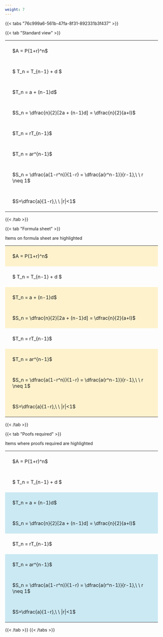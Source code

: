 ```yaml
---
weight: 7
---
```


{{< tabs "76c999a6-561b-47fa-8f31-892331b3f437" >}}

{{< tab "Standard view" >}}

<style type="text/css">
#T_21aba th.col_heading {
  text-align: left;
  font-size: 1em;
}
#T_21aba td {
  text-align: left;
  font-size: 1em;
  padding: 1.5em;
}
</style>
<table id="T_21aba">
  <thead>
  </thead>
  <tbody>
    <tr>
      <td id="T_21aba_row0_col0" class="data row0 col0" >$A = P(1+r)^n$</td>
    </tr>
    <tr>
      <td id="T_21aba_row1_col0" class="data row1 col0" >$ T_n = T_{n-1} + d $</td>
    </tr>
    <tr>
      <td id="T_21aba_row2_col0" class="data row2 col0" >$T_n = a + (n-1)d$</td>
    </tr>
    <tr>
      <td id="T_21aba_row3_col0" class="data row3 col0" >$S_n = \dfrac{n}{2}[2a + (n-1)d] = \dfrac{n}{2}(a+l)$</td>
    </tr>
    <tr>
      <td id="T_21aba_row4_col0" class="data row4 col0" >$T_n = rT_{n-1}$</td>
    </tr>
    <tr>
      <td id="T_21aba_row5_col0" class="data row5 col0" >$T_n = ar^{n-1}$</td>
    </tr>
    <tr>
      <td id="T_21aba_row6_col0" class="data row6 col0" >$S_n = \dfrac{a(1-r^n)}{1-r} = \dfrac{a(r^n-1)}{r-1},\ \  r \neq 1$</td>
    </tr>
    <tr>
      <td id="T_21aba_row7_col0" class="data row7 col0" >$S=\dfrac{a}{1-r},\ \ |r|<1$</td>
    </tr>
  </tbody>
</table>
{{< /tab >}}

{{< tab "Formula sheet" >}}

Items on formula sheet are highlighted 
<br>
<style type="text/css">
#T_257e1 th.col_heading {
  text-align: left;
  font-size: 1em;
}
#T_257e1 td {
  text-align: left;
  font-size: 1em;
  padding: 1.5em;
}
#T_257e1_row0_col0, #T_257e1_row2_col0, #T_257e1_row3_col0, #T_257e1_row5_col0, #T_257e1_row6_col0, #T_257e1_row7_col0 {
  background-color: rgba(255,194,10, 0.2);
}
#T_257e1_row1_col0, #T_257e1_row4_col0 {
  background-color: rgba(0,0,0,0);
}
</style>
<table id="T_257e1">
  <thead>
  </thead>
  <tbody>
    <tr>
      <td id="T_257e1_row0_col0" class="data row0 col0" >$A = P(1+r)^n$</td>
    </tr>
    <tr>
      <td id="T_257e1_row1_col0" class="data row1 col0" >$ T_n = T_{n-1} + d $</td>
    </tr>
    <tr>
      <td id="T_257e1_row2_col0" class="data row2 col0" >$T_n = a + (n-1)d$</td>
    </tr>
    <tr>
      <td id="T_257e1_row3_col0" class="data row3 col0" >$S_n = \dfrac{n}{2}[2a + (n-1)d] = \dfrac{n}{2}(a+l)$</td>
    </tr>
    <tr>
      <td id="T_257e1_row4_col0" class="data row4 col0" >$T_n = rT_{n-1}$</td>
    </tr>
    <tr>
      <td id="T_257e1_row5_col0" class="data row5 col0" >$T_n = ar^{n-1}$</td>
    </tr>
    <tr>
      <td id="T_257e1_row6_col0" class="data row6 col0" >$S_n = \dfrac{a(1-r^n)}{1-r} = \dfrac{a(r^n-1)}{r-1},\ \  r \neq 1$</td>
    </tr>
    <tr>
      <td id="T_257e1_row7_col0" class="data row7 col0" >$S=\dfrac{a}{1-r},\ \ |r|<1$</td>
    </tr>
  </tbody>
</table>
{{< /tab >}}

{{< tab "Poofs required" >}}

Items where proofs required are highlighted 
<br>
<style type="text/css">
#T_4a293 th.col_heading {
  text-align: left;
  font-size: 1em;
}
#T_4a293 td {
  text-align: left;
  font-size: 1em;
  padding: 1.5em;
}
#T_4a293_row0_col0, #T_4a293_row1_col0, #T_4a293_row4_col0 {
  background-color: rgba(0,0,0,0);
}
#T_4a293_row2_col0, #T_4a293_row3_col0, #T_4a293_row5_col0, #T_4a293_row6_col0, #T_4a293_row7_col0 {
  background-color: rgba(0,150,200, 0.2);
}
</style>
<table id="T_4a293">
  <thead>
  </thead>
  <tbody>
    <tr>
      <td id="T_4a293_row0_col0" class="data row0 col0" >$A = P(1+r)^n$</td>
    </tr>
    <tr>
      <td id="T_4a293_row1_col0" class="data row1 col0" >$ T_n = T_{n-1} + d $</td>
    </tr>
    <tr>
      <td id="T_4a293_row2_col0" class="data row2 col0" >$T_n = a + (n-1)d$</td>
    </tr>
    <tr>
      <td id="T_4a293_row3_col0" class="data row3 col0" >$S_n = \dfrac{n}{2}[2a + (n-1)d] = \dfrac{n}{2}(a+l)$</td>
    </tr>
    <tr>
      <td id="T_4a293_row4_col0" class="data row4 col0" >$T_n = rT_{n-1}$</td>
    </tr>
    <tr>
      <td id="T_4a293_row5_col0" class="data row5 col0" >$T_n = ar^{n-1}$</td>
    </tr>
    <tr>
      <td id="T_4a293_row6_col0" class="data row6 col0" >$S_n = \dfrac{a(1-r^n)}{1-r} = \dfrac{a(r^n-1)}{r-1},\ \  r \neq 1$</td>
    </tr>
    <tr>
      <td id="T_4a293_row7_col0" class="data row7 col0" >$S=\dfrac{a}{1-r},\ \ |r|<1$</td>
    </tr>
  </tbody>
</table>
{{< /tab >}}
{{< /tabs >}}